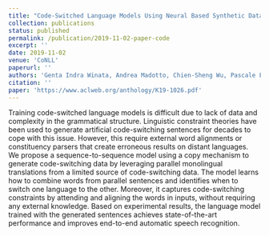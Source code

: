 ```yaml
---
title: "Code-Switched Language Models Using Neural Based Synthetic Data from Parallel Sentences"
collection: publications
status: published
permalink: /publication/2019-11-02-paper-code
excerpt: ''
date: 2019-11-02
venue: 'CoNLL'
paperurl: ''
authors: 'Genta Indra Winata, Andrea Madotto, Chien-Sheng Wu, Pascale Fung'
citation: ''
paper: 'https://www.aclweb.org/anthology/K19-1026.pdf'
---
```

Training code-switched language models is difficult due to lack of data and complexity in the grammatical structure. Linguistic constraint theories have been used to generate artificial code-switching sentences for decades to cope with this issue. However, this require external word alignments or constituency parsers that create erroneous results on distant languages. We propose a sequence-to-sequence model using a copy mechanism to generate code-switching data by leveraging parallel monolingual translations from a limited source of code-switching data. The model learns how to combine words from parallel sentences and identifies when to switch one language to the other. Moreover, it captures code-switching constraints by attending and aligning the words in inputs, without requiring any external knowledge. Based on experimental results, the language model trained with the generated sentences achieves state-of-the-art performance and improves end-to-end automatic speech recognition.